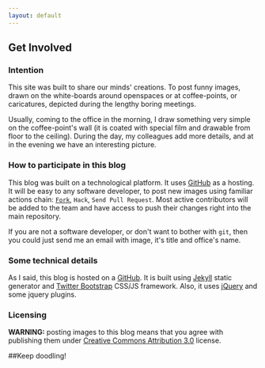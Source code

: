 ```yaml
---
layout: default
---
```

## Get Involved

### Intention

This site was built to share our minds' creations. To post funny images,
drawn on the white-boards around openspaces or at coffee-points, or
caricatures, depicted during the lengthy boring meetings.

Usually, coming to the office in the morning, I draw something very simple
on the coffee-point's wall (it is coated with special film and drawable
from floor to the ceiling). During the day, my colleagues add more details,
and at in the evening we have an interesting picture.

### How to participate in this blog

This blog was built on a technological platform. It uses [GitHub][] as a hosting.
It will be easy to any software developer, to post new images using familiar
actions chain: [`Fork`][GitHub], `Hack`, `Send Pull Request`. Most active contributors will be
added to the team and have access to push their changes right into the main
repository.

If you are not a software developer, or don't want to bother with `git`, then
you could just send me an email with image, it's title and office's name.

### Some technical details

As I said, this blog is hosted on a [GitHub][]. It is built using [Jekyll][] static generator
and [Twitter Bootstrap][bootstrap] CSS/JS framework. Also, it uses [jQuery][] and some jquery plugins.

### Licensing

**WARNING:** posting images to this blog means that you agree with publishing them under
[Creative Commons Attribution 3.0][cc] license.

##Keep doodling!

[GitHub]: http://github.com/office-doodles/office-doodles
[Jekyll]: http://jekyllrb.com/
[bootstrap]: http://twitter.github.com/bootstrap/
[jquery]: http://jquery.com/
[cc]: http://creativecommons.org/licenses/by/3.0/
